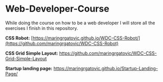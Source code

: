 # Web-Developer-Course
While doing the course on how to be a web developer I will store all the exercises I finish in this repository.

**CSS Robot:** [https://maringrgatovic.github.io/WDC-CSS-Robot/](https://github.com/maringrgatovic/WDC-CSS-Robot)

**CSS Grid Simple Layout:** https://github.com/maringrgatovic/WDC-CSS-Grid-Simple-Layout

**Startup landing page:** https://maringrgatovic.github.io/Startup-Landing-Page/
